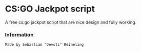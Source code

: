 # CS:GO Jackpot script

A free cs:go jackpot script that are nice design and fully working.

### Information
```
Made by Sebastian "Devoti" Reineling
```
